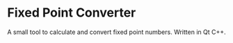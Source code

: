 # Fixed Point Converter
A small tool to calculate and convert fixed point numbers. Written in Qt C++.

